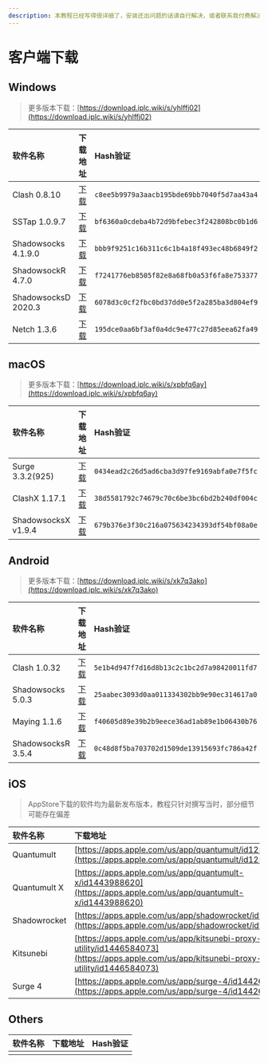 ```yaml
---
description: 本教程已经写得很详细了，安装还出问题的话请自行解决，或者联系我付费解决
---
```


# 客户端下载

## Windows

> 更多版本下载：[https://download.iplc.wiki/s/yhlffj02](https://download.iplc.wiki/s/yhlffj02)

| 软件名称 | 下载地址 | Hash验证 |
| :--- | :--- | :--- |
| Clash 0.8.10 | [下载](https://download.iplc.wiki/s/b1a37iq4) | `c8ee5b9979a3aacb195bde69bb7040f5d7aa43a4` |
| SSTap 1.0.9.7 | [下载](https://download.iplc.wiki/s/n0qipi5o) | `bf6360a0cdeba4b72d9bfebec3f242808bc0b1d6` |
| Shadowsocks 4.1.9.0 | [下载](https://download.iplc.wiki/s/vf4csmhk) | `bbb9f9251c16b311c6c1b4a18f493ec48b6849f2` |
| ShadowsockR 4.7.0 | [下载](https://download.iplc.wiki/s/8pkeipv5) | `f7241776eb8505f82e8a68fb0a53f6fa8e753377` |
| ShadowsocksD 2020.3 | [下载](https://download.iplc.wiki/s/wc0rsgv2) | `6078d3c0cf2fbc0bd37dd0e5f2a285ba3d804ef9` |
| Netch 1.3.6 | [下载](https://download.iplc.wiki/s/dt3ciy44) | `195dce0aa6bf3af0a4dc9e477c27d85eea62fa49` |

## macOS

> 更多版本下载：[https://download.iplc.wiki/s/xpbfq6ay](https://download.iplc.wiki/s/xpbfq6ay)

| 软件名称 | 下载地址 | Hash验证 |
| :--- | :--- | :--- |
| Surge 3.3.2\(925\) | [下载](https://download.iplc.wiki/s/ved3zvf4) | `0434ead2c26d5ad6cba3d97fe9169abfa0e7f5fc` |
| ClashX 1.17.1 | [下载](https://download.iplc.wiki/s/jq06pcwr) | `38d5581792c74679c70c6be3bc6bd2b240df004c` |
| ShadowsocksX v1.9.4 | [下载](https://download.iplc.wiki/s/dskyns60) | `679b376e3f30c216a075634234393df54bf08a0e` |

## Android

> 更多版本下载：[https://download.iplc.wiki/s/xk7q3ako](https://download.iplc.wiki/s/xk7q3ako)

| 软件名称 | 下载地址 | Hash验证 |
| :--- | :--- | :--- |
| Clash 1.0.32 | [下载](https://download.iplc.wiki/s/aiyu6gej) | `5e1b4d947f7d16d8b13c2c1bc2d7a98420011fd7` |
| Shadowsocks 5.0.3 | [下载](https://download.iplc.wiki/s/uinbhekm) | `25aabec3093d0aa011334302bb9e90ec314617a0` |
| Maying 1.1.6 | [下载](https://download.iplc.wiki/s/ulzos0c3) | `f40605d89e39b2b9eece36ad1ab89e1b06430b76` |
| ShadowsocksR 3.5.4 | [下载](https://download.iplc.wiki/s/mtajieab) | `0c48d8f5ba703702d1509de13915693fc786a42f` |

## iOS

> AppStore下载的软件均为最新发布版本，教程只针对撰写当时，部分细节可能存在偏差

| 软件名称 | 下载地址 |
| :--- | :--- |
| Quantumult | [https://apps.apple.com/us/app/quantumult/id1252015438](https://apps.apple.com/us/app/quantumult/id1252015438) |
| Quantumult X | [https://apps.apple.com/us/app/quantumult-x/id1443988620](https://apps.apple.com/us/app/quantumult-x/id1443988620) |
| Shadowrocket | [https://apps.apple.com/us/app/shadowrocket/id932747118](https://apps.apple.com/us/app/shadowrocket/id932747118) |
| Kitsunebi | [https://apps.apple.com/us/app/kitsunebi-proxy-utility/id1446584073](https://apps.apple.com/us/app/kitsunebi-proxy-utility/id1446584073) |
| Surge 4 | [https://apps.apple.com/us/app/surge-4/id1442620678](https://apps.apple.com/us/app/surge-4/id1442620678) |

## Others

| 软件名称 | 下载地址 | Hash验证 |
| :--- | :--- | :--- |
|  |  |  |


